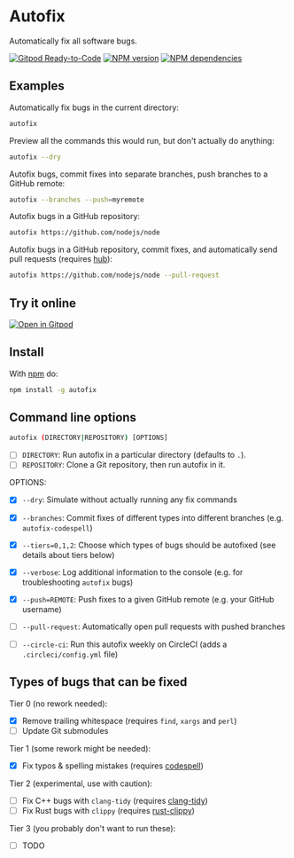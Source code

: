 # Autofix

Automatically fix all software bugs.

[![Gitpod Ready-to-Code](https://img.shields.io/badge/Gitpod-ready--to--code-blue?logo=gitpod)](https://gitpod.io/#https://github.com/JanitorTechnology/autofix)
[![NPM version](https://img.shields.io/npm/v/autofix)](https://www.npmjs.com/package/autofix)
[![NPM dependencies](https://img.shields.io/david/JanitorTechnology/autofix)](https://david-dm.org/JanitorTechnology/autofix)


## Examples

Automatically fix bugs in the current directory:

```bash
autofix
```

Preview all the commands this would run, but don't actually do anything:

```bash
autofix --dry
```

Autofix bugs, commit fixes into separate branches, push branches to a GitHub remote:

```bash
autofix --branches --push=myremote
```

Autofix bugs in a GitHub repository:

```bash
autofix https://github.com/nodejs/node
```

Autofix bugs in a GitHub repository, commit fixes, and automatically send pull requests (requires [hub](https://github.com/github/hub)):

```bash
autofix https://github.com/nodejs/node --pull-request
```


## Try it online

[![Open in Gitpod](https://gitpod.io/button/open-in-gitpod.svg)](https://gitpod.io/#https://github.com/JanitorTechnology/autofix)


## Install

With [npm](https://www.npmjs.com) do:

```bash
npm install -g autofix
```


## Command line options

```bash
autofix (DIRECTORY|REPOSITORY) [OPTIONS]
```

- [ ] `DIRECTORY`: Run autofix in a particular directory (defaults to `.`).
- [ ] `REPOSITORY`: Clone a Git repository, then run autofix in it.

OPTIONS:

- [x] `--dry`: Simulate without actually running any fix commands
- [x] `--branches`: Commit fixes of different types into different branches (e.g. `autofix-codespell`)
- [x] `--tiers=0,1,2`: Choose which types of bugs should be autofixed (see details about tiers below)
- [x] `--verbose`: Log additional information to the console (e.g. for troubleshooting `autofix` bugs)
- [x] `--push=REMOTE`: Push fixes to a given GitHub remote (e.g. your GitHub username)
- [ ] `--pull-request`: Automatically open pull requests with pushed branches
- [ ] `--circle-ci`: Run this autofix weekly on CircleCI (adds a `.circleci/config.yml` file)


## Types of bugs that can be fixed

Tier 0 (no rework needed):
- [x] Remove trailing whitespace (requires `find`, `xargs` and `perl`)
- [ ] Update Git submodules

Tier 1 (some rework might be needed):
- [x] Fix typos & spelling mistakes (requires [codespell](https://github.com/codespell-project/codespell/))

Tier 2 (experimental, use with caution):
- [ ] Fix C++ bugs with `clang-tidy` (requires [clang-tidy](http://clang.llvm.org/extra/clang-tidy/))
- [ ] Fix Rust bugs with `clippy` (requires [rust-clippy](https://github.com/rust-lang-nursery/rust-clippy/))

Tier 3 (you probably don't want to run these):
- [ ] TODO
